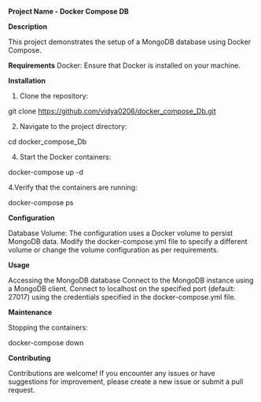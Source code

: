 **Project Name - Docker Compose DB**

**Description**

This project demonstrates the setup of a MongoDB database using Docker Compose.

**Requirements**
Docker: Ensure that Docker is installed on your machine.

**Installation**
1. Clone the repository:

git clone https://github.com/vidya0206/docker_compose_Db.git

2. Navigate to the project directory:
   
 cd docker_compose_Db

4. Start the Docker containers:

docker-compose up -d

4.Verify that the containers are running:

docker-compose ps

**Configuration**

Database Volume: The configuration uses a Docker volume to persist MongoDB data. Modify the docker-compose.yml file to specify a different volume or change the volume configuration as per requirements.

**Usage**

Accessing the MongoDB database Connect to the MongoDB instance using a MongoDB client. Connect to localhost on the specified port (default: 27017) using the credentials specified in the docker-compose.yml file.

**Maintenance**

Stopping the containers:

docker-compose down


**Contributing**

Contributions are welcome! If you encounter any issues or have suggestions for improvement, please create a new issue or submit a pull request.



